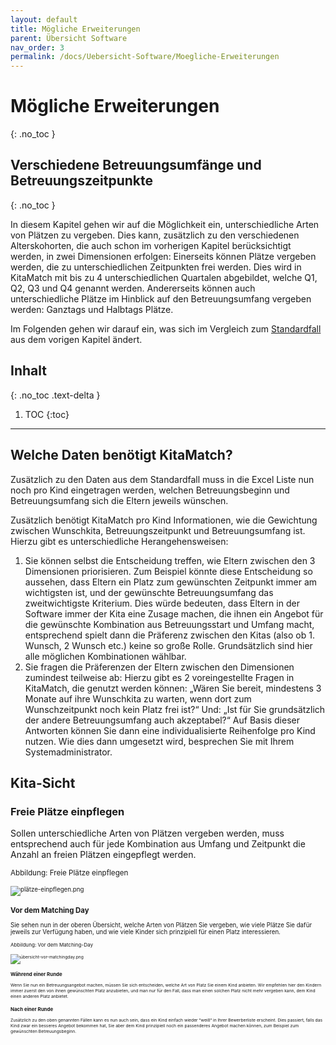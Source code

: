 ```yaml
---
layout: default
title: Mögliche Erweiterungen
parent: Übersicht Software
nav_order: 3
permalink: /docs/Uebersicht-Software/Moegliche-Erweiterungen
---
```


# Mögliche Erweiterungen
{: .no_toc }
## Verschiedene Betreuungsumfänge und Betreuungszeitpunkte
{: .no_toc }

In diesem Kapitel gehen wir auf die Möglichkeit ein, unterschiedliche Arten von Plätzen zu vergeben. Dies kann, zusätzlich zu den verschiedenen Alterskohorten, die auch schon im vorherigen Kapitel berücksichtigt werden, in zwei Dimensionen erfolgen: Einerseits können Plätze vergeben werden, die zu unterschiedlichen Zeitpunkten frei werden. Dies wird in KitaMatch mit bis zu 4 unterschiedlichen Quartalen abgebildet, welche Q1, Q2, Q3 und Q4 genannt werden. Andererseits können auch unterschiedliche Plätze im Hinblick auf den Betreuungsumfang vergeben werden:  Ganztags und Halbtags Plätze. 

Im Folgenden gehen wir darauf ein, was sich im Vergleich zum [Standardfall](/docs/Uebersicht-Software/Der-Standardfall) aus dem vorigen Kapitel ändert.

## Inhalt
{: .no_toc .text-delta }

1. TOC
{:toc}

---

## Welche Daten benötigt KitaMatch?

Zusätzlich zu den Daten aus dem Standardfall muss in die Excel Liste nun noch pro Kind eingetragen werden, welchen Betreuungsbeginn und Betreuungsumfang sich die Eltern jeweils wünschen. 

Zusätzlich benötigt KitaMatch pro Kind Informationen, wie die Gewichtung zwischen Wunschkita, Betreuungszeitpunkt und Betreuungsumfang ist. Hierzu gibt es unterschiedliche Herangehensweisen: 
  1. Sie können selbst die Entscheidung treffen, wie Eltern zwischen den 3 Dimensionen priorisieren. Zum Beispiel könnte diese Entscheidung so aussehen, dass Eltern ein Platz zum gewünschten Zeitpunkt immer am wichtigsten ist, und der gewünschte Betreuungsumfang das zweitwichtigste Kriterium. Dies würde bedeuten, dass Eltern in der Software immer der Kita eine Zusage machen, die ihnen ein Angebot für die gewünschte Kombination aus Betreuungsstart und Umfang macht, entsprechend spielt dann die Präferenz zwischen den Kitas (also ob 1. Wunsch, 2 Wunsch etc.) keine so große Rolle. Grundsätzlich sind hier alle möglichen Kombinationen wählbar.
  2. Sie fragen die Präferenzen der Eltern zwischen den Dimensionen zumindest teilweise ab: Hierzu gibt es 2 voreingestellte Fragen in KitaMatch, die genutzt werden können: „Wären Sie bereit, mindestens 3 Monate auf ihre Wunschkita zu warten, wenn dort zum Wunschzeitpunkt noch kein Platz frei ist?“ Und: „Ist für Sie grundsätzlich der andere Betreuungsumfang auch akzeptabel?“ Auf Basis dieser Antworten können Sie dann eine individualisierte Reihenfolge pro Kind nutzen. Wie dies dann umgesetzt wird, besprechen Sie mit Ihrem Systemadministrator.

## Kita-Sicht

### Freie Plätze einpflegen

Sollen unterschiedliche Arten von Plätzen vergeben werden, muss entsprechend auch für jede Kombination aus Umfang und Zeitpunkt die Anzahl an freien Plätzen eingepflegt werden. 

<small>Abbildung: Freie Plätze einpflegen<small>
  
![plätze-einpflegen.png](../../assets/images/plätze-einpflegen.png "Freie Plätze einpflegen")


### Vor dem Matching Day

Sie sehen nun in der oberen Übersicht, welche Arten von Plätzen Sie vergeben, wie viele Plätze Sie dafür jeweils zur Verfügung haben, und wie viele Kinder sich prinzipiell für einen Platz interessieren. 

<small>Abbildung: Vor dem Matching-Day<small>

![übersicht-vor-matchingday.png](../../assets/images/übersicht-vor-matchingday.png "Vor dem Matching-Day")


### Während einer Runde

Wenn Sie nun ein Betreuungsangebot machen, müssen Sie sich entscheiden, welche Art von Platz Sie einem Kind anbieten. Wir empfehlen hier den Kindern immer zuerst den von ihnen gewünschten Platz anzubieten, und man nur für den Fall, dass man einen solchen Platz nicht mehr vergeben kann, dem Kind einen anderen Platz anbietet.


### Nach einer Runde

Zusätzlich zu den oben genannten Fällen kann es nun auch sein, dass ein Kind einfach wieder “weiß“ in Ihrer Bewerberliste erscheint. Dies passiert, falls das Kind zwar ein besseres Angebot bekommen hat, Sie aber dem Kind prinzipiell noch ein passenderes Angebot machen können, zum Beispiel zum gewünschten Betreuungsbeginn. 
